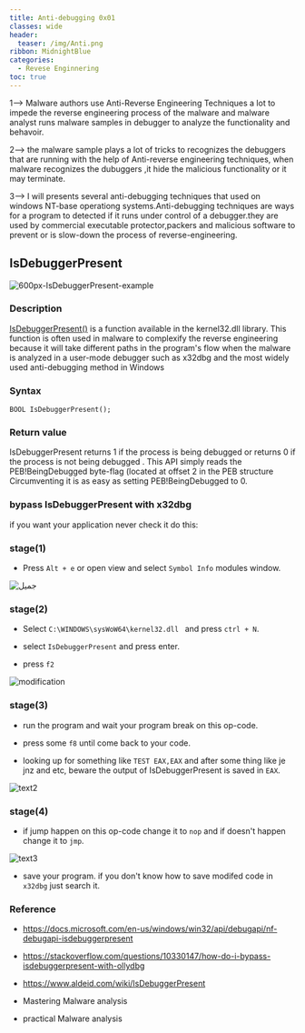 ```yaml
---
title: Anti-debugging 0x01
classes: wide
header:
  teaser: /img/Anti.png
ribbon: MidnightBlue
categories:
  - Revese Enginnering 
toc: true
---
```

1--> Malware authors use Anti-Reverse Engineering Techniques a lot to impede the reverse engineering process of the malware and malware analyst runs malware samples in debugger to analyze the functionality and behavoir.

2--> the malware sample plays a lot of tricks to recognizes the debuggers that are running with the help of Anti-reverse engineering techniques, when malware recognizes the dubuggers ,it hide the malicious functionality or it may terminate.

<!-- more -->

3--> I will presents several anti-debugging techniques that used on windows NT-base operationg systems.Anti-debugging techniques are ways for a program to detected if it runs under control of a debugger.they are used by commercial executable protector,packers and malicious software to prevent or is slow-down the process of reverse-engineering.

## IsDebuggerPresent

![600px-IsDebuggerPresent-example](https://user-images.githubusercontent.com/74544712/113628587-61b44700-9665-11eb-897c-e9cc80efcb1b.png)

### Description 

[IsDebuggerPresent()](https://docs.microsoft.com/en-us/windows/win32/api/debugapi/nf-debugapi-isdebuggerpresent) is a function available in the kernel32.dll library. This function is often used in malware to complexify the reverse engineering because it will take different paths in the program's flow when the malware is analyzed in a user-mode debugger such as x32dbg and the most widely used anti-debugging method in Windows
### Syntax

```
BOOL IsDebuggerPresent();

```
### Return value
IsDebuggerPresent returns 1 if the process is being debugged or returns 0 if the process is not being debugged . This API simply reads the PEB!BeingDebugged byte-flag (located at offset 2 in the PEB structure Circumventing it is as easy as setting PEB!BeingDebugged to 0.
### bypass IsDebuggerPresent with x32dbg 
if you want your application never check it do this:
### stage(1)
* Press ```Alt + e``` or open view and select ```Symbol Info``` modules window.

![جميل](https://user-images.githubusercontent.com/74544712/113626598-a8ed0880-9662-11eb-88b8-318f62bcf6d5.png)

### stage(2)

* Select ```C:\WINDOWS\sysWoW64\kernel32.dll ``` and press ```ctrl + N```.

* select ```IsDebuggerPresent``` and press enter.

* press ```f2```

![modification](https://user-images.githubusercontent.com/74544712/113626714-cc17b800-9662-11eb-872d-5f953da28651.png)

### stage(3) 

* run the program and wait your program break on this op-code.
 
* press some ```f8``` until come back to your code.

* looking up for something like ``` TEST EAX,EAX ``` and after some thing like je jnz and etc, beware the output of IsDebuggerPresent is saved in ```EAX```.

![text2](https://user-images.githubusercontent.com/74544712/113631729-2c5e2800-966a-11eb-8179-cbbc512ef415.png)


### stage(4)

* if jump happen on this op-code change it to ```nop``` and if doesn't happen change it to ```jmp```.

![text3](https://user-images.githubusercontent.com/74544712/113631773-3c760780-966a-11eb-885e-792037610ac3.PNG)


* save your program. if you don't know how to save modifed code in ```x32dbg``` just search it.

### Reference

* https://docs.microsoft.com/en-us/windows/win32/api/debugapi/nf-debugapi-isdebuggerpresent

* https://stackoverflow.com/questions/10330147/how-do-i-bypass-isdebuggerpresent-with-ollydbg

* https://www.aldeid.com/wiki/IsDebuggerPresent

* Mastering Malware analysis 

* practical Malware analysis  












